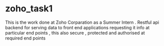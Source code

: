 # zoho_task1
This is the work done at Zoho Corparation as a Summer Intern .
Restful api backend for serving data to front end applications requesting it info at particular end points , this also secure , protected and authorised at required end points
